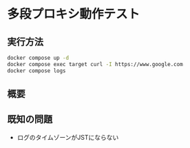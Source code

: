 # 多段プロキシ動作テスト

## 実行方法

```bash
docker compose up -d
docker compose exec target curl -I https://www.google.com
docker compose logs
```

## 概要


## 既知の問題

- ログのタイムゾーンがJSTにならない

